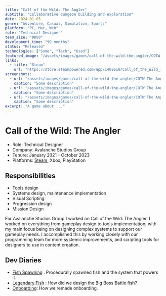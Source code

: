 ```yaml
---
title: "Call of the Wild: The Angler"
subtitle: "Collaborative dungeon building and exploration"
date: 2024-01-05
genre: "Adventure, Casual, Simulation, Sports"
platform: "PC, Mac, Web"
role: "Technical Designer"
team_size: "9000"
development_time: "99 months"
status: "Released"
technologies: ["Some", "Tech", "Used"]
featured_image: "/assets/images/games/call-of-the-wild-the-angler/COTW The Angler Key Art Main.jpg"
links:
  - title: "Steam"
    url: "https://store.steampowered.com/app/1408610/Call_of_the_Wild_The_Angler/"
screenshots:
  - url: "/assets/images/games/call-of-the-wild-the-angler/COTW The Angler Key Art Main.jpg"
    caption: "Some description"
  - url: "/assets/images/games/call-of-the-wild-the-angler/COTW The Angler Key Art Main.jpg"
    caption: "Some description"
  - url: "/assets/images/games/call-of-the-wild-the-angler/COTW The Angler Key Art Main.jpg"
    caption: "Some description"
excerpt: "A game about ..."
---
```


# Call of the Wild: The Angler

- Role: Technical Designer
- Company: Avalanche Studios Group
- Tenure: January 2021 - October 2023
- Platforms: [Steam](https://store.steampowered.com/app/1408610/Call_of_the_Wild_The_Angler/), Xbox, PlayStation

## Responsibilities

- Tools design
- Systems design, maintenance implementation
- Visual Scripting
- Progression design
- Mission Design

For Avalanche Studios Group I worked on Call of the Wild: The Angler. I worked on everything from gameplay design to tools implementation, with my main focus being on designing complex systems to support our gameplay needs. I accomplished this by working closely with our programming team for more systemic improvements, and scripting tools for designers to use in content creation.

## Dev Diaries

- [Fish Spawning](https://cotwtheangler.com/news/developer-diary-systemic-approach-spawning-fish) : Procedurally spawned fish and the system that powers it.
- [Legendary Fish](https://cotwtheangler.com/news/developer-diary-legendary-fish) : How did we design the Big Boss Battle fish?
- [Onboarding](https://cotwtheangler.com/news/developer-diary-new-approach-onboarding-progression): How we remade onboarding.